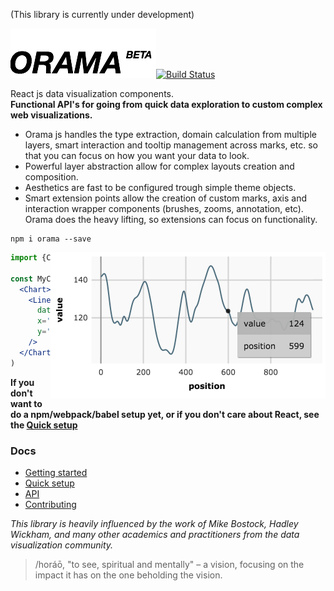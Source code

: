 
(This library is currently under development)

![Orama js](/dist/imgs/logo.png)[![Build Status](https://travis-ci.org/kensho/orama.svg)](https://travis-ci.org/kensho/orama)

React js data visualization components.  
**Functional API's for going from quick data exploration to custom complex web visualizations.**

- Orama js handles the type extraction, domain calculation from multiple layers, smart interaction and tooltip management across marks, etc. so that you can focus on how you want your data to look.
- Powerful layer abstraction allow for complex layouts creation and composition.
- Aesthetics are fast to be configured trough simple theme objects.
- Smart extension points allow the creation of custom marks, axis and interaction wrapper components (brushes, zooms, annotation, etc). Orama does the heavy lifting, so extensions can focus on functionality.

```
npm i orama --save
```

<img align="right" width="440px" src="dist/imgs/gettingStarted01.png">

```jsx
import {Chart, Lines} from 'orama'

const MyChart = (props) => (
  <Chart>
    <Lines
      data={props.data}
      x='position'
      y='value'
    />
  </Chart>
)
```
**If you don't want to do a npm/webpack/babel setup yet, or if you don't care about React, see the [Quick setup](docs/quickSetup.md)**

### Docs

- [Getting started](/docs/gettingStarted.md)
- [Quick setup](/docs/quickSetup.md)
- [API](/docs/api.md)
- [Contributing](/docs/contributing.md)


*This library is heavily influenced by the work of Mike Bostock, Hadley Wickham, and many other academics and practitioners from the data visualization community.*

> /horáō, "to see, spiritual and mentally" – a vision, focusing on the impact it has on the one beholding the vision.
